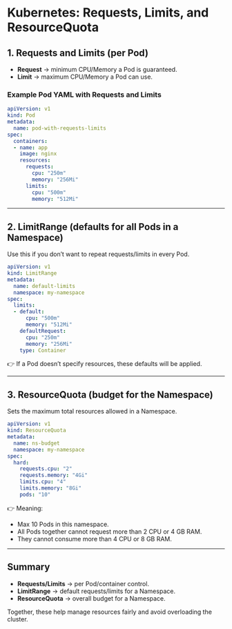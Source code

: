 # Kubernetes: Requests, Limits, and ResourceQuota

## 1. Requests and Limits (per Pod)
- **Request** → minimum CPU/Memory a Pod is guaranteed.
- **Limit** → maximum CPU/Memory a Pod can use.

### Example Pod YAML with Requests and Limits
```yaml
apiVersion: v1
kind: Pod
metadata:
  name: pod-with-requests-limits
spec:
  containers:
  - name: app
    image: nginx
    resources:
      requests:
        cpu: "250m"
        memory: "256Mi"
      limits:
        cpu: "500m"
        memory: "512Mi"
```

---

## 2. LimitRange (defaults for all Pods in a Namespace)
Use this if you don’t want to repeat requests/limits in every Pod.

```yaml
apiVersion: v1
kind: LimitRange
metadata:
  name: default-limits
  namespace: my-namespace
spec:
  limits:
  - default:
      cpu: "500m"
      memory: "512Mi"
    defaultRequest:
      cpu: "250m"
      memory: "256Mi"
    type: Container
```

👉 If a Pod doesn’t specify resources, these defaults will be applied.

---

## 3. ResourceQuota (budget for the Namespace)
Sets the maximum total resources allowed in a Namespace.

```yaml
apiVersion: v1
kind: ResourceQuota
metadata:
  name: ns-budget
  namespace: my-namespace
spec:
  hard:
    requests.cpu: "2"
    requests.memory: "4Gi"
    limits.cpu: "4"
    limits.memory: "8Gi"
    pods: "10"
```

👉 Meaning:
- Max 10 Pods in this namespace.
- All Pods together cannot request more than 2 CPU or 4 GB RAM.
- They cannot consume more than 4 CPU or 8 GB RAM.

---

## Summary
- **Requests/Limits** → per Pod/container control.
- **LimitRange** → default requests/limits for a Namespace.
- **ResourceQuota** → overall budget for a Namespace.

Together, these help manage resources fairly and avoid overloading the cluster.
